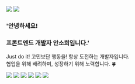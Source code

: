 <img src="/static/images/avatar.png" />
<img src="/static/images/banner.png" />

### '안녕하세요!

### 프론트엔드 개발자 안소희입니다.'

Just do it! 고민보단 행동을! 항상 도전하는 개발자입니다. <br />
협업을 위해 배려하며, 성장하기 위해 노력합니다. 🍀

<p>
  <img
    className="center"
    src="https://img.shields.io/badge/javascript-F7DF1E?style=flat&logo=javascript&logoColor=white"
  />
  <img
    className="center"
    src="https://img.shields.io/badge/React-61DAFB?style=flat&logo=React&logoColor=white"
  />
  <img
    className="center"
    src="https://img.shields.io/badge/Typescript-3178C6?style=flat&logo=Typescript&logoColor=white"
  />
  <img
    className="center"
    src="https://img.shields.io/badge/HTML5-E34F26?style=flat&logo=HTML5&logoColor=white"
  />
  <img
    className="center"
    src="https://img.shields.io/badge/CSS3-1572B6?style=flat&logo=CSS3&logoColor=white"
  />
  <img
    className="center"
    src="https://img.shields.io/badge/github-181717?style=flat&logo=github&logoColor=white"
  />
</p>
